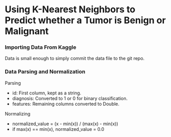 # Using K-Nearest Neighbors to Predict whether a Tumor is Benign or Malignant

### Importing Data From Kaggle
Data is small enough to simply commit the data file to the git repo.

### Data Parsing and Normalization
Parsing
- id: First column, kept as a string.
- diagnosis: Converted to 1 or 0 for binary classification.
- features: Remaining columns converted to Double.

Normalizing  
- normalized_value = (x - min(x)) / (max(x) - min(x))
- if max(x) == min(x), normalized_value = 0.0


